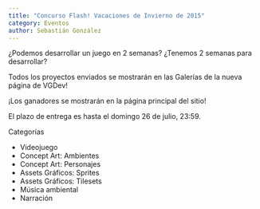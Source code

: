 ```yaml
---
title: "Concurso Flash! Vacaciones de Invierno de 2015"
category: Eventos
author: Sebastián González
---
```


¿Podemos desarrollar un juego en 2 semanas? ¿Tenemos 2 semanas para desarrollar?

Todos los proyectos enviados se mostrarán en las Galerías de la nueva página de VGDev!

¡Los ganadores se mostrarán en la página principal del sitio!

El plazo de entrega es hasta el domingo 26 de julio, 23:59.

<!--more-->

Categorías
+ Videojuego
+ Concept Art: Ambientes
+ Concept Art: Personajes
+ Assets Gráficos: Sprites
+ Assets Gráficos: Tilesets
+ Música ambiental
+ Narración
